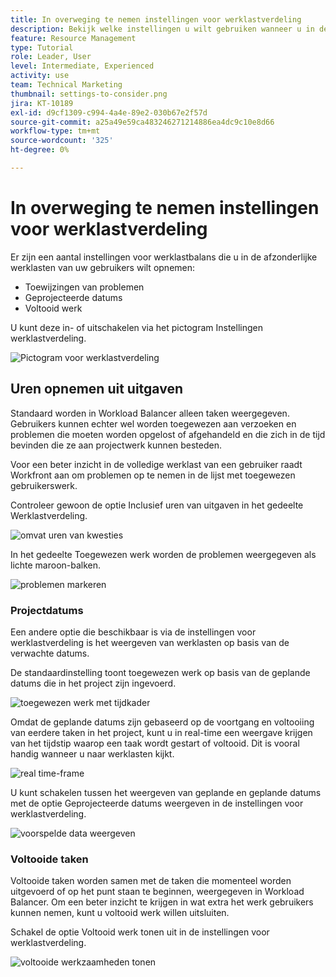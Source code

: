 ```yaml
---
title: In overweging te nemen instellingen voor werklastverdeling
description: Bekijk welke instellingen u wilt gebruiken wanneer u in de afzonderlijke werklasten van uw gebruikers duikt.
feature: Resource Management
type: Tutorial
role: Leader, User
level: Intermediate, Experienced
activity: use
team: Technical Marketing
thumbnail: settings-to-consider.png
jira: KT-10189
exl-id: d9cf1309-c994-4a4e-89e2-030b67e2f57d
source-git-commit: a25a49e59ca483246271214886ea4dc9c10e8d66
workflow-type: tm+mt
source-wordcount: '325'
ht-degree: 0%

---
```


# In overweging te nemen instellingen voor werklastverdeling

Er zijn een aantal instellingen voor werklastbalans die u in de afzonderlijke werklasten van uw gebruikers wilt opnemen:

* Toewijzingen van problemen
* Geprojecteerde datums
* Voltooid werk


U kunt deze in- of uitschakelen via het pictogram Instellingen werklastverdeling.

![Pictogram voor werklastverdeling](assets/STC_01.png)

## Uren opnemen uit uitgaven

Standaard worden in Workload Balancer alleen taken weergegeven. Gebruikers kunnen echter wel worden toegewezen aan verzoeken en problemen die moeten worden opgelost of afgehandeld en die zich in de tijd bevinden die ze aan projectwerk kunnen besteden.

Voor een beter inzicht in de volledige werklast van een gebruiker raadt Workfront aan om problemen op te nemen in de lijst met toegewezen gebruikerswerk.

Controleer gewoon de optie Inclusief uren van uitgaven in het gedeelte Werklastverdeling.

![omvat uren van kwesties](assets/STC_02.png)

In het gedeelte Toegewezen werk worden de problemen weergegeven als lichte maroon-balken.

![problemen markeren](assets/STC_03.png)

### Projectdatums

Een andere optie die beschikbaar is via de instellingen voor werklastverdeling is het weergeven van werklasten op basis van de verwachte datums.

De standaardinstelling toont toegewezen werk op basis van de geplande datums die in het project zijn ingevoerd.

![toegewezen werk met tijdkader](assets/STC_04.png)

Omdat de geplande datums zijn gebaseerd op de voortgang en voltooiing van eerdere taken in het project, kunt u in real-time een weergave krijgen van het tijdstip waarop een taak wordt gestart of voltooid. Dit is vooral handig wanneer u naar werklasten kijkt.

![real time-frame](assets/STC_05.png)

U kunt schakelen tussen het weergeven van geplande en geplande datums met de optie Geprojecteerde datums weergeven in de instellingen voor werklastverdeling.

![voorspelde data weergeven](assets/STC_06.png)

### Voltooide taken

Voltooide taken worden samen met de taken die momenteel worden uitgevoerd of op het punt staan te beginnen, weergegeven in Workload Balancer. Om een beter inzicht te krijgen in wat extra het werk gebruikers kunnen nemen, kunt u voltooid werk willen uitsluiten.

Schakel de optie Voltooid werk tonen uit in de instellingen voor werklastverdeling.

![voltooide werkzaamheden tonen](assets/STC_07.png)
